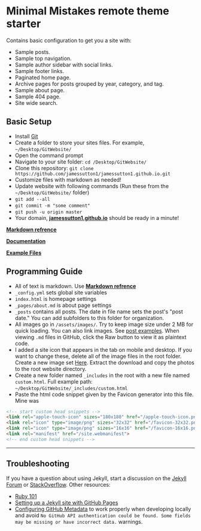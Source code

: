 # Minimal Mistakes remote theme starter

Contains basic configuration to get you a site with:

- Sample posts.
- Sample top navigation.
- Sample author sidebar with social links.
- Sample footer links.
- Paginated home page.
- Archive pages for posts grouped by year, category, and tag.
- Sample about page.
- Sample 404 page.
- Site wide search.

## Basic Setup

- Install [Git](https://git-scm.com/download/win)
- Create a folder to store your sites files. For example, `~/Desktop/GitWebsite/`
- Open the command prompt
- Navigate to your site folder: `cd /Desktop/GitWebsite/`
- Clone this repository: `git clone https://github.com/jamessutton1/jamessutton1.github.io.git`
- Customize files with markdown as needed!
- Update website with following commands (Run these from the `~/Desktop/GitWebsite/` folder)
- `git add --all`
- `git commit -m "some comment"`
- `git push -u origin master`
- Your domain, [**jamessutton1.github.io**](https://jamessutton1.github.io/) should be ready in a minute!

[**Markdown refrence**](https://kramdown.gettalong.org/quickref.html)

[**Documentation**](https://mmistakes.github.io/minimal-mistakes/docs/configuration/)

[**Example Files**](https://github.com/mmistakes/minimal-mistakes/tree/master/docs)

## Programming Guide

- All of text is markdown. Use [**Markdown refrence**](https://kramdown.gettalong.org/quickref.html)
- `_config.yml` sets global site variables
- `index.html` is homepage settings
- `_pages/about.md` is about page settings
- `_posts` contains all posts. The date in file name sets the post's "post date." You can add subfolders to this folder for organization.
- All images go in `/assets/images/`. Try to keep image size under 2 MB for quick loading. You can also link images. See [post examples](https://github.com/mmistakes/minimal-mistakes/tree/master/docs/_posts). When viewing `.md` files in GitHub, click the Raw button to view it as plaintext code. 
- I added a site icon that appears in the tab on mobile and desktop. If you want to change these, delete all of the image files in the root folder. Create a new image set [Here](https://favicon.io/). Extract the download and copy the photos to the root website directory.
- Create a new folder named `_includes` in the root with a new file named `custom.html`. Full example path: `~/Desktop/GitWebsite/_includes/custom.html`
- Paste the html code snippet given by the Favicon generator into this file. Mine was

~~~ html
<!-- start custom head snippets -->
<link rel="apple-touch-icon" sizes="180x180" href="/apple-touch-icon.png">
<link rel="icon" type="image/png" sizes="32x32" href="/favicon-32x32.png">
<link rel="icon" type="image/png" sizes="16x16" href="/favicon-16x16.png">
<link rel="manifest" href="/site.webmanifest">
<!-- end custom head snippets -->
~~~

---

## Troubleshooting

If you have a question about using Jekyll, start a discussion on the [Jekyll Forum](https://talk.jekyllrb.com/) or [StackOverflow](https://stackoverflow.com/questions/tagged/jekyll). Other resources:

- [Ruby 101](https://jekyllrb.com/docs/ruby-101/)
- [Setting up a Jekyll site with GitHub Pages](https://jekyllrb.com/docs/github-pages/)
- [Configuring GitHub Metadata](https://github.com/jekyll/github-metadata/blob/master/docs/configuration.md#configuration) to work properly when developing locally and avoid `No GitHub API authentication could be found. Some fields may be missing or have incorrect data.` warnings.
